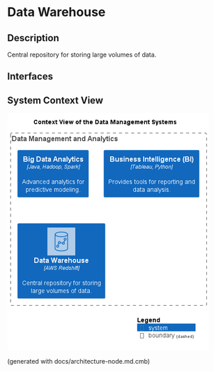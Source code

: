 # Data Warehouse
## Description
Central repository for storing large volumes of data.


## Interfaces

## System Context View
![Context View of the Data Management Systems](../../mybank/data-management/context-view.png)


(generated with docs/architecture-node.md.cmb)
